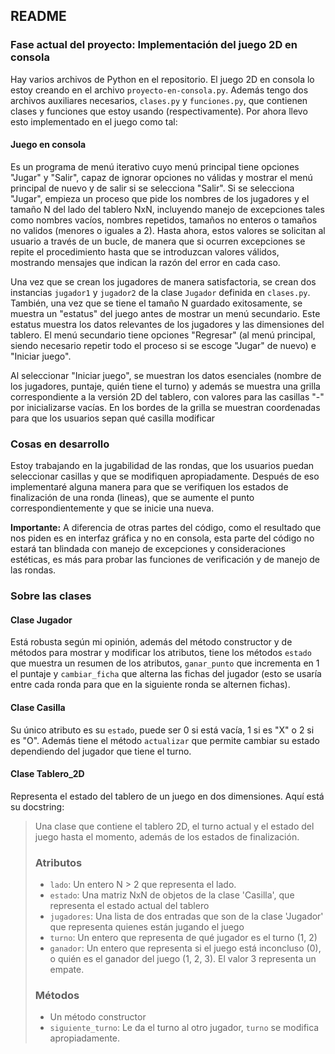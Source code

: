 ## README

### Fase actual del proyecto: Implementación del juego 2D en consola

Hay varios archivos de Python en el repositorio. El juego 2D en consola lo estoy creando en el archivo `proyecto-en-consola.py`. Además tengo dos archivos auxiliares necesarios, `clases.py` y `funciones.py`, que contienen clases y funciones que estoy usando (respectivamente). Por ahora llevo esto implementado en el juego como tal:

#### Juego en consola

Es un programa de menú iterativo cuyo menú principal tiene opciones "Jugar" y "Salir", capaz de ignorar opciones no válidas y mostrar el menú principal de nuevo y de salir si se selecciona "Salir". Si se selecciona "Jugar", empieza un proceso que pide los nombres de los jugadores y el tamaño N del lado del tablero NxN, incluyendo manejo de excepciones tales como nombres vacíos, nombres repetidos, tamaños no enteros o tamaños no validos (menores o iguales a 2). Hasta ahora, estos valores se solicitan al usuario a través de un bucle, de manera que si ocurren excepciones se repite el procedimiento hasta que se introduzcan valores válidos, mostrando mensajes que indican la razón del error en cada caso.

Una vez que se crean los jugadores de manera satisfactoria, se crean dos instancias `jugador1` y `jugador2` de la clase `Jugador` definida en `clases.py`. También, una vez que se tiene el tamaño N guardado exitosamente, se muestra un "estatus" del juego antes de mostrar un menú secundario. Este estatus muestra los datos relevantes de los jugadores y las dimensiones del tablero. El menú secundario tiene opciones "Regresar" (al menú principal, siendo necesario repetir todo el proceso si se escoge "Jugar" de nuevo) e "Iniciar juego".

Al seleccionar "Iniciar juego", se muestran los datos esenciales (nombre de los jugadores, puntaje, quién tiene el turno) y además se muestra una grilla
correspondiente a la versión 2D del tablero, con valores para las casillas "-" por inicializarse vacías. En los bordes de la grilla se muestran coordenadas
para que los usuarios sepan qué casilla modificar

### Cosas en desarrollo

Estoy trabajando en la jugabilidad de las rondas, que los usuarios puedan seleccionar casillas y que se modifiquen apropiadamente. Después de eso implementaré
alguna manera para que se verifiquen los estados de finalización de una ronda (lineas), que se aumente el punto correspondientemente y que se inicie una nueva.

**Importante:** A diferencia de otras partes del código, como el resultado que nos piden es en interfaz gráfica y no en consola, esta parte del código
no estará tan blindada con manejo de excepciones y consideraciones estéticas, es más para probar las funciones de verificación y de manejo de las
rondas.

### Sobre las clases

#### Clase Jugador

Está robusta según mi opinión, además del método constructor y de métodos para mostrar y modificar los atributos, tiene los métodos `estado` que muestra un resumen de los atributos, `ganar_punto` que incrementa en 1 el puntaje y `cambiar_ficha` que alterna las fichas del jugador (esto se usaría entre cada ronda para que en la siguiente ronda se alternen fichas).

#### Clase Casilla

Su único atributo es su `estado`, puede ser 0 si está vacía, 1 si es "X" o 2 si es "O". Además tiene el método `actualizar` que permite cambiar su estado
dependiendo del jugador que tiene el turno.

#### Clase Tablero_2D

Representa el estado del tablero de un juego en dos dimensiones. Aquí está su docstring:
>Una clase que contiene el tablero 2D, el turno actual y el estado del juego hasta el momento, además de los estados de finalización.
>   ### Atributos
>   * `lado`: Un entero N > 2 que representa el lado.
>   * `estado`: Una matriz NxN de objetos de la clase 'Casilla', que representa
>   el estado actual del tablero
>   * `jugadores`: Una lista de dos entradas que son de la clase 'Jugador' que representa
>   quienes están jugando el juego
>   * `turno`: Un entero que representa de qué jugador es el turno (1, 2)
>   * `ganador`: Un entero que representa si el juego está inconcluso (0), o quién es el
>   ganador del juego (1, 2, 3). El valor 3 representa un empate.
>
>   ### Métodos
>   * Un método constructor
>   * `siguiente_turno`: Le da el turno al otro jugador, `turno` se modifica apropiadamente.




